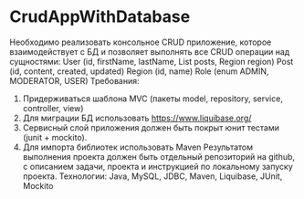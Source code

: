 # CrudAppWithDatabase

Необходимо реализовать консольное CRUD приложение, которое взаимодействует с БД и позволяет выполнять все CRUD операции над сущностями:
User (id, firstName, lastName, List<Post> posts, Region region)
Post (id, content, created, updated)
Region (id, name)
Role (enum ADMIN, MODERATOR, USER)
Требования:
1. Придерживаться шаблона MVC (пакеты model, repository, service, controller, view)
2. Для миграции БД использовать https://www.liquibase.org/
3. Сервисный слой приложения должен быть покрыт юнит тестами (junit + mockito).
4. Для импорта библиотек использовать Maven
Результатом выполнения проекта должен быть отдельный репозиторий на github, с описанием задачи, проекта и инструкцией по локальному запуску проекта.
Технологии: Java, MySQL, JDBC, Maven, Liquibase, JUnit, Mockito
